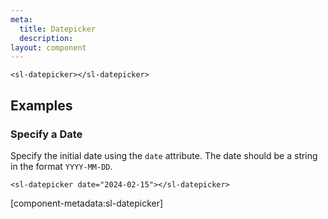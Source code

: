 ```yaml
---
meta:
  title: Datepicker
  description:
layout: component
---
```


```html:preview:expanded
<sl-datepicker></sl-datepicker>
```

## Examples

### Specify a Date

Specify the initial date using the `date` attribute. The date should be a string in the format `YYYY-MM-DD`.

```html:preview:expanded
<sl-datepicker date="2024-02-15"></sl-datepicker>
```

[component-metadata:sl-datepicker]
